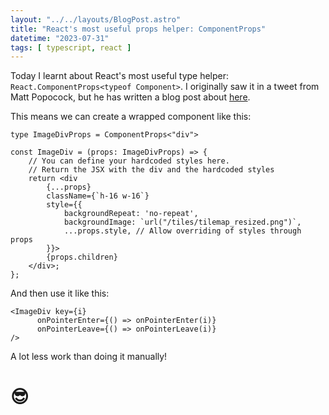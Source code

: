 ```yaml
---
layout: "../../layouts/BlogPost.astro"
title: "React's most useful props helper: ComponentProps"
datetime: "2023-07-31"
tags: [ typescript, react ]
---
```


Today I learnt about React's most useful type helper: `React.ComponentProps<typeof Component>`. I originally saw it in a tweet from Matt Popocock, but he has written a blog post about [here](https://www.totaltypescript.com/react-component-props-type-helper).

This means we can create a wrapped component like this:

```tsx
type ImageDivProps = ComponentProps<"div"> 

const ImageDiv = (props: ImageDivProps) => {
    // You can define your hardcoded styles here.
    // Return the JSX with the div and the hardcoded styles
    return <div
        {...props}
        className={`h-16 w-16`}
        style={{
            backgroundRepeat: 'no-repeat',
            backgroundImage: `url("/tiles/tilemap_resized.png")`,
            ...props.style, // Allow overriding of styles through props
        }}>
        {props.children}
    </div>;
};
```

And then use it like this:

```tsx
<ImageDiv key={i}
      onPointerEnter={() => onPointerEnter(i)}
      onPointerLeave={() => onPointerLeave(i)}
/>
```

A lot less work than doing it manually!

# 😎